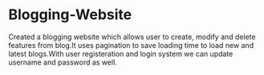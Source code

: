 # Blogging-Website

Created a blogging website which allows user to create, modify and delete features from blog.It uses pagination to save loading time to load new and latest blogs.With user registeration and login system we can update username and password as well.
